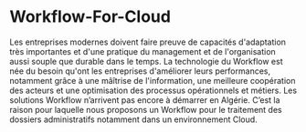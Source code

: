 # Workflow-For-Cloud
Les entreprises modernes doivent faire preuve de capacités d'adaptation très importantes et d'une pratique du management et de l'organisation aussi souple que durable dans le temps.  La technologie du Workflow est née du besoin qu'ont les entreprises d'améliorer leurs performances, notamment grâce à une mâîtrise de l'information, une meilleure coopération des acteurs et une optimisation des processus opérationnels et métiers. Les solutions Workflow n’arrivent pas encore à démarrer en Algérie. C’est la raison pour laquelle nous  proposons un Workflow pour le traitement des dossiers administratifs notamment dans un environnement Cloud.
